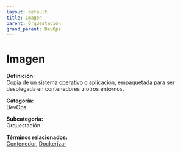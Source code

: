```yaml
---
layout: default
title: Imagen
parent: Orquestación
grand_parent: DevOps
---
```


# Imagen

**Definición:**  
Copia de un sistema operativo o aplicación, empaquetada para ser desplegada en contenedores u otros entornos.

**Categoría:**  
DevOps  

**Subcategoría:**  
Orquestación

**Términos relacionados:**  
[Contenedor](https://maleniski.github.io/diccionario-angl-tec-mx/docs/devops/orquestación/contenedor.html), [Dockerizar](https://maleniski.github.io/diccionario-angl-tec-mx/docs/devops/orquestación/dockerizar.html)
